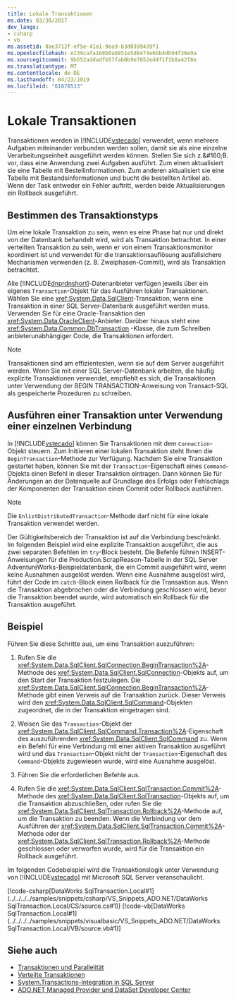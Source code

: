 ```yaml
---
title: Lokale Transaktionen
ms.date: 03/30/2017
dev_langs:
- csharp
- vb
ms.assetid: 8ae3712f-ef5e-41a1-9ea9-b3d0399439f1
ms.openlocfilehash: e139cafa168b0a6851e5d8474e6bb4db94f36e9a
ms.sourcegitcommit: 9b552addadfb57fab0b9e7852ed4f1f1b8a42f8e
ms.translationtype: MT
ms.contentlocale: de-DE
ms.lasthandoff: 04/23/2019
ms.locfileid: "61878513"
---
```

# <a name="local-transactions"></a>Lokale Transaktionen
Transaktionen werden in [!INCLUDE[vstecado](../../../../includes/vstecado-md.md)] verwendet, wenn mehrere Aufgaben miteinander verbunden werden sollen, damit sie als eine einzelne Verarbeitungseinheit ausgeführt werden können. Stellen Sie sich z.&amp;#160;B. vor, dass eine Anwendung zwei Aufgaben ausführt. Zum einen aktualisiert sie eine Tabelle mit Bestellinformationen. Zum anderen aktualisiert sie eine Tabelle mit Bestandsinformationen und bucht die bestellten Artikel ab. Wenn der Task entweder ein Fehler auftritt, werden beide Aktualisierungen ein Rollback ausgeführt.  
  
## <a name="determining-the-transaction-type"></a>Bestimmen des Transaktionstyps  
 Um eine lokale Transaktion zu sein, wenn es eine Phase hat nur und direkt von der Datenbank behandelt wird, wird als Transaktion betrachtet. In einer verteilten Transaktion zu sein, wenn er von einem Transaktionsmonitor koordiniert ist und verwendet für die transaktionsauflösung ausfallsichere Mechanismen verwenden (z. B. Zweiphasen-Commit), wird als Transaktion betrachtet.  
  
 Alle [!INCLUDE[dnprdnshort](../../../../includes/dnprdnshort-md.md)]-Datenanbieter verfügen jeweils über ein eigenes `Transaction`-Objekt für das Ausführen lokaler Transaktionen. Wählen Sie eine <xref:System.Data.SqlClient>-Transaktion, wenn eine Transaktion in einer SQL Server-Datenbank ausgeführt werden muss. Verwenden Sie für eine Oracle-Transaktion den <xref:System.Data.OracleClient>-Anbieter. Darüber hinaus steht eine <xref:System.Data.Common.DbTransaction> -Klasse, die zum Schreiben anbieterunabhängiger Code, die Transaktionen erfordert.  
  
> [!NOTE]
> Transaktionen sind am effizientesten, wenn sie auf dem Server ausgeführt werden. Wenn Sie mit einer SQL Server-Datenbank arbeiten, die häufig explizite Transaktionen verwendet, empfiehlt es sich, die Transaktionen unter Verwendung der BEGIN TRANSACTION-Anweisung von Transact-SQL als gespeicherte Prozeduren zu schreiben.
  
## <a name="performing-a-transaction-using-a-single-connection"></a>Ausführen einer Transaktion unter Verwendung einer einzelnen Verbindung  
 In [!INCLUDE[vstecado](../../../../includes/vstecado-md.md)] können Sie Transaktionen mit dem `Connection`-Objekt steuern. Zum Initiieren einer lokalen Transaktion steht Ihnen die `BeginTransaction`-Methode zur Verfügung. Nachdem Sie eine Transaktion gestartet haben, können Sie mit der `Transaction`-Eigenschaft eines `Command`-Objekts einen Befehl in dieser Transaktion eintragen. Dann können Sie für Änderungen an der Datenquelle auf Grundlage des Erfolgs oder Fehlschlags der Komponenten der Transaktion einen Commit oder Rollback ausführen.  
  
> [!NOTE]
>  Die `EnlistDistributedTransaction`-Methode darf nicht für eine lokale Transaktion verwendet werden.  
  
 Der Gültigkeitsbereich der Transaktion ist auf die Verbindung beschränkt. Im folgenden Beispiel wird eine explizite Transaktion ausgeführt, die aus zwei separaten Befehlen im `try`-Block besteht. Die Befehle führen INSERT-Anweisungen für die Production.ScrapReason-Tabelle in der SQL Server AdventureWorks-Beispieldatenbank, die ein Commit ausgeführt wird, wenn keine Ausnahmen ausgelöst werden. Wenn eine Ausnahme ausgelöst wird, führt der Code im `catch`-Block einen Rollback für die Transaktion aus. Wenn die Transaktion abgebrochen oder die Verbindung geschlossen wird, bevor die Transaktion beendet wurde, wird automatisch ein Rollback für die Transaktion ausgeführt.  
  
## <a name="example"></a>Beispiel  
 Führen Sie diese Schritte aus, um eine Transaktion auszuführen:  
  
1. Rufen Sie die <xref:System.Data.SqlClient.SqlConnection.BeginTransaction%2A>-Methode des <xref:System.Data.SqlClient.SqlConnection>-Objekts auf, um den Start der Transaktion festzulegen. Die <xref:System.Data.SqlClient.SqlConnection.BeginTransaction%2A>-Methode gibt einen Verweis auf die Transaktion zurück. Dieser Verweis wird den <xref:System.Data.SqlClient.SqlCommand>-Objekten zugeordnet, die in der Transaktion eingetragen sind.  
  
2. Weisen Sie das `Transaction`-Objekt der <xref:System.Data.SqlClient.SqlCommand.Transaction%2A>-Eigenschaft des auszuführenden <xref:System.Data.SqlClient.SqlCommand> zu. Wenn ein Befehl für eine Verbindung mit einer aktiven Transaktion ausgeführt wird und das `Transaction`-Objekt nicht der `Transaction`-Eigenschaft des `Command`-Objekts zugewiesen wurde, wird eine Ausnahme ausgelöst.  
  
3. Führen Sie die erforderlichen Befehle aus.  
  
4. Rufen Sie die <xref:System.Data.SqlClient.SqlTransaction.Commit%2A>-Methode des <xref:System.Data.SqlClient.SqlTransaction>-Objekts auf, um die Transaktion abzuschließen, oder rufen Sie die <xref:System.Data.SqlClient.SqlTransaction.Rollback%2A>-Methode auf, um die Transaktion zu beenden. Wenn die Verbindung vor dem Ausführen der <xref:System.Data.SqlClient.SqlTransaction.Commit%2A>-Methode oder der <xref:System.Data.SqlClient.SqlTransaction.Rollback%2A>-Methode geschlossen oder verworfen wurde, wird für die Transaktion ein Rollback ausgeführt.  
  
 Im folgenden Codebeispiel wird die Transaktionslogik unter Verwendung von [!INCLUDE[vstecado](../../../../includes/vstecado-md.md)] mit Microsoft SQL Server veranschaulicht.  
  
 [!code-csharp[DataWorks SqlTransaction.Local#1](../../../../samples/snippets/csharp/VS_Snippets_ADO.NET/DataWorks SqlTransaction.Local/CS/source.cs#1)]
 [!code-vb[DataWorks SqlTransaction.Local#1](../../../../samples/snippets/visualbasic/VS_Snippets_ADO.NET/DataWorks SqlTransaction.Local/VB/source.vb#1)]  
  
## <a name="see-also"></a>Siehe auch

- [Transaktionen und Parallelität](../../../../docs/framework/data/adonet/transactions-and-concurrency.md)
- [Verteilte Transaktionen](../../../../docs/framework/data/adonet/distributed-transactions.md)
- [System.Transactions-Integration in SQL Server](../../../../docs/framework/data/adonet/system-transactions-integration-with-sql-server.md)
- [ADO.NET Managed Provider und DataSet Developer Center](https://go.microsoft.com/fwlink/?LinkId=217917)
